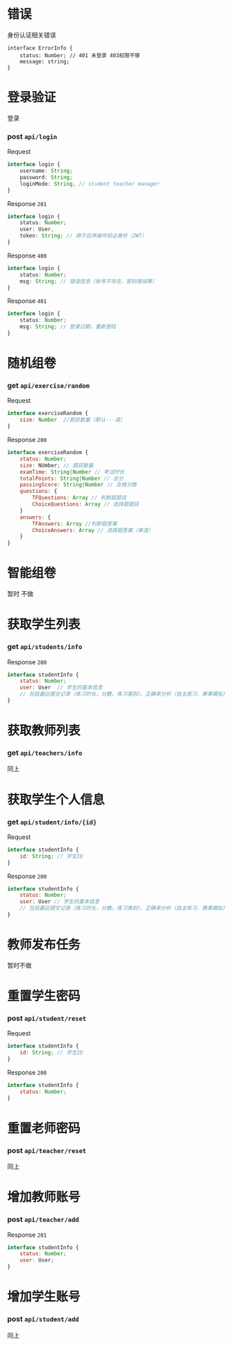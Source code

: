 # 错误

身份认证相关错误

```tsx
interface ErrorInfo {
    status: Number; // 401 未登录 403权限不够
    message: string;
}
```





# 登录验证

登录

###   post `api/login`

Request

```ts
interface login {
    username: String;
    password: String;
    loginMode: String, // student teacher manager
}
```

Response `201`

```ts
interface login {
	status: Number;
    user: User,
    token: String; // 用于后序操作验证身份（JWT）
}
```

Response `400`

```ts
interface login {
	status: Number;
    msg: String; // 错误信息（账号不存在，密码错误等）
}
```

Response `401`

```ts
interface login {
	status: Number;
    msg: String; // 登录过期，重新登陆
}
```



# 随机组卷

### get `api/exercise/random`

Request

```jsx
interface exerciseRandom {
    size: Number  //题目数量（默认···道）
}  
```

Response `200`

```jsx
interface exerciseRandom {
    status: Number;
    size: NUmber; // 题目数量
    examTime: String|Number // 考试时长
    totalPoints: String|Number // 总分
    passingScore: String|Number // 及格分数
    questions: {
        TFQuestions: Array // 判断题题目
        ChoiceQuestions: Array // 选择题题目
    }
    answers: {
        TFAnswers: Array //判断题答案
        ChoiceAnswers: Array // 选择题答案（单选）
    }
} 
```



# 智能组卷

暂时 不做

# 获取学生列表

### get `api/students/info`

Response `200`

```jsx
interface studentInfo {
    status: Number;
	user: User  // 学生的基本信息
    // 包括最近提交记录（练习时长，分数，练习类别），正确率分析（自主练习，赛事模拟）
}
```

# 获取教师列表

### get `api/teachers/info`

同上



# 获取学生个人信息

### get `api/student/info/{id}`

Request

```jsx
interface studentInfo {
	id: String; // 学生ID
}
```

Response `200`

```jsx
interface studentInfo {
    status: Number;
	user: User // 学生的基本信息
    // 包括最近提交记录（练习时长，分数，练习类别），正确率分析（自主练习，赛事模拟）
}
```

# 教师发布任务

暂时不做

# 重置学生密码

### post `api/student/reset`

Request

```jsx
interface studentInfo {
	id: String; // 学生ID
}
```

Response `200`

```jsx
interface studentInfo {
	status: Number;
}
```

# 重置老师密码

### post `api/teacher/reset`

同上

# 增加教师账号

### post `api/teacher/add`

Response `201`

```jsx
interface studentInfo {
	status: Number;
    user: User;
}
```

# 增加学生账号

### post `api/student/add`

同上


